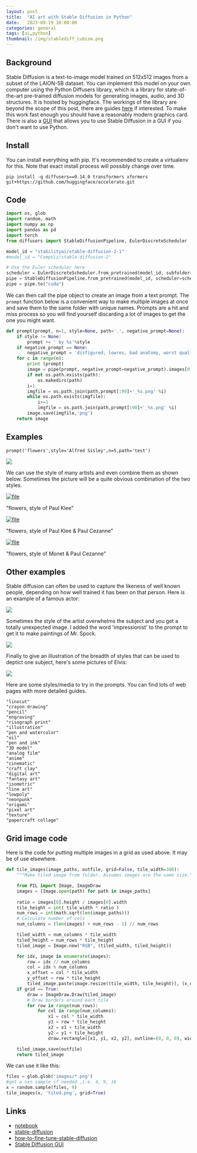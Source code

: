 ```yaml
---
layout: post
title:  "AI art with Stable Diffusion in Python"
date:   2023-09-19 10:00:00
categories: general
tags: [ai,python]
thumbnail: /img/stablediff_cubism.png
---
```


## Background

Stable Diffusion is a text-to-image model trained on 512x512 images from a subset of the LAION-5B dataset. You can implement this model on your own computer using the Python Diffusers library, which is a library for state-of-the-art pre-trained diffusion models for generating images, audio, and 3D structures. It is hosted by huggingface. The workings of the library are beyond the scope of this post, there are guides [here](https://huggingface.co/docs/diffusers/index) if interested. To make this work fast enough you should have a reasonably modern graphics card. There is also a [GUI](https://github.com/AUTOMATIC1111/stable-diffusion-webui) that allows you to use Stable Diffusion in a GUI if you don't want to use Python.

## Install

You can install everything with pip. It's recommended to create a virtualenv for this. Note that exact install process will possibly change over time.

```
pip install -q diffusers==0.14.0 transformers xformers git+https://github.com/huggingface/accelerate.git
```

## Code

```python
import os, glob
import random, math
import numpy as np
import pandas as pd
import torch
from diffusers import StableDiffusionPipeline, EulerDiscreteScheduler

model_id = "stabilityai/stable-diffusion-2-1"
#model_id = "CompViz/stable-diffusion-2"

# Use the Euler scheduler here 
scheduler = EulerDiscreteScheduler.from_pretrained(model_id, subfolder="scheduler")
pipe = StableDiffusionPipeline.from_pretrained(model_id, scheduler=scheduler, torch_dtype=torch.float16, safety_checker=None)
pipe = pipe.to("cuda")
```

We can then call the pipe object to create an image from a text prompt. The `prompt` function below is a convenient way to make multiple images at once and save them to the same folder with unique names. Prompts are a hit and miss process so you will find yourself discarding a lot of images to get the one you might want.

```python
def prompt(prompt, n=1, style=None, path='.', negative_prompt=None):
    if style != None:
        prompt += ' by %s'%style
    if negative_prompt == None:
        negative_prompt = 'disfigured, lowres, bad anatomy, worst quality, low quality'
    for c in range(n):
        print (prompt)
        image = pipe(prompt, negative_prompt=negative_prompt).images[0]
        if not os.path.exists(path):
            os.makedirs(path)
        i=1
        imgfile = os.path.join(path,prompt[:90]+'_%s.png' %i)
        while os.path.exists(imgfile):
            i+=1
            imgfile = os.path.join(path,prompt[:90]+'_%s.png' %i)
        image.save(imgfile,'png')        
    return image
```

## Examples

```
prompt('flowers',style='Alfred Sisley',n=5,path='test')
```

<div style="width: auto;">
 <a href="/img/stablediff_flowers by Alfred Sisley_2.png"> <img class="small-scaled" src="/img/stablediff_flowers by Alfred Sisley_2.png"></a>
</div>

We can use the style of many artists and even combine them as shown below. Sometimes the picture will be a quite obvious combination of the two styles.

<div class ="image-gallery">
    <div class="box"><a href="/img/stablediff_flowers by Paul Klee_1.png" title="liffey">
       <img src="/img/stablediff_flowers by Paul Klee_1.png" alt=file  class="img-gallery" />
     </a>
     <p class="caption">"flowers, style of Paul Klee"</p>
     </div>
     <div class="box"><a href="/img/stablediff_flowers by Paul Klee_Paul Cezanne_1.png" title="alien van gogh">
        <img src="/img/stablediff_flowers by Paul Klee_Paul Cezanne_1.png" alt=file  class="img-gallery" />
      </a>
      <p class="caption">"flowers, style of Paul Klee & Paul Cezanne"</p>
     </div>
      <div class="box"><a href="/img/stablediff_flowers by Monet_Paul Cezanne_2.png" title="alien van gogh">
        <img src="/img/stablediff_flowers by Monet_Paul Cezanne_2.png" alt=file  class="img-gallery" />
      </a>
      <p class="caption">"flowers, style of Monet & Paul Cezanne"</p>
     </div>    
</div>

## Other examples

Stable diffusion can often be used to capture the likeness of well known people, depending on how well trained it has been on that person. Here is an example of a famous actor:

<div style="width: auto;">
 <a href="/img/stablediff_alpacino.png"> <img class="small-scaled" src="/img/stablediff_alpacino.png"></a>
</div>

Sometimes the style of the artist overwhelms the subject and you get a totally unexpected image. I added the word 'impressionist' to the prompt to get it to make paintings of Mr. Spock.

<div style="width: auto;">
 <a href="/img/stablediff_spock.png"> <img class="small-scaled" src="/img/stablediff_spock.png"></a>
</div>

Finally to give an illustration of the breadth of styles that can be used to deptict one subject, here's some pictures of Elvis:

<div style="width: auto;">
 <a href="/img/stablediff_elvis_styles.png"> <img class="small-scaled" src="/img/stablediff_elvis_styles.png"></a>
</div>

Here are some styles/media to try in the prompts. You can find lots of web pages with more detailed guides.

```
"linocut"
"crayon drawing"
"pencil"
"engraving"
"risograph print"
"illustration"
"pen and watercolor"
"oil"
"pen and ink"
"3D model"
"analog film"
"anime"
"cinematic"
"craft clay"
"digital art"
"fantasy art"
"isometric"
"line art"
"lowpoly"
"neonpunk"
"origami"
"pixel art"
"texture"
"papercraft collage"
```

## Grid image code

Here is the code for putting multiple images in a grid as used above. It may be of use elsewhere.

```python
def tile_images(image_paths, outfile, grid=False, tile_width=300):
    """Make tiled image from folder. Assumes images are the same size."""

    from PIL import Image, ImageDraw
    images = [Image.open(path) for path in image_paths]
      
    ratio = images[0].height / images[0].width
    tile_height = int( tile_width * ratio )
    num_rows = int(math.sqrt(len(image_paths)))
    # Calculate number of cols
    num_columns = (len(images) + num_rows - 1) // num_rows

    tiled_width = num_columns * tile_width
    tiled_height = num_rows * tile_height
    tiled_image = Image.new("RGB", (tiled_width, tiled_height))

    for idx, image in enumerate(images):      
        row = idx // num_columns
        col = idx % num_columns
        x_offset = col * tile_width
        y_offset = row * tile_height
        tiled_image.paste(image.resize((tile_width, tile_height)), (x_offset, y_offset))
    if grid == True:
        draw = ImageDraw.Draw(tiled_image)
        # Draw borders around each tile
        for row in range(num_rows):
            for col in range(num_columns):
                x1 = col * tile_width
                y1 = row * tile_height
                x2 = x1 + tile_width
                y2 = y1 + tile_height
                draw.rectangle([x1, y1, x2, y2], outline=(0, 0, 0), width=3)  

    tiled_image.save(outfile)
    return tiled_image
```

We can use it like this:

```python
files = glob.glob('images/*.png')
#get a nxn sample if needed ,i.e. 4, 9, 16
x = random.sample(files, 9)
tile_images(x, 'tiled.png', grid=True)
```

## Links

* [notebook](https://github.com/dmnfarrell/teaching/blob/master/machine_learning/stable-diffusion.ipynb)
* [stable-diffusion](https://huggingface.co/stabilityai/stable-diffusion-2)
* [how-to-fine-tune-stable-diffusion](https://ngwaifoong92.medium.com/how-to-fine-tune-stable-diffusion-using-lora-85690292c6a8)
* [Stable Diffusion GUI](https://github.com/AUTOMATIC1111/stable-diffusion-webui)